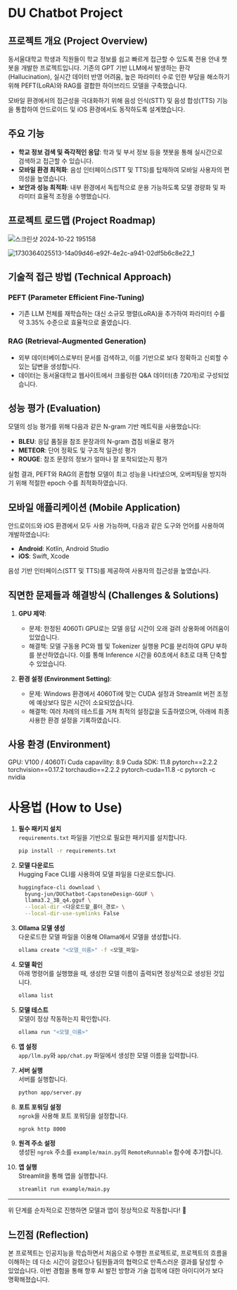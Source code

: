 # DU Chatbot Project

## 프로젝트 개요 (Project Overview)
동서울대학교 학생과 직원들이 학교 정보를 쉽고 빠르게 접근할 수 있도록 전용 안내 챗봇을 개발한 프로젝트입니다. 기존의 GPT 기반 LLM에서 발생하는 환각(Hallucination), 실시간 데이터 반영 어려움, 높은 파라미터 수로 인한 부담을 해소하기 위해 PEFT(LoRA)와 RAG를 결합한 하이브리드 모델을 구축했습니다.

모바일 환경에서의 접근성을 극대화하기 위해 음성 인식(STT) 및 음성 합성(TTS) 기능을 통합하여 안드로이드 및 iOS 환경에서도 동작하도록 설계했습니다.

## 주요 기능
- **학교 정보 검색 및 즉각적인 응답**: 학과 및 부서 정보 등을 챗봇을 통해 실시간으로 검색하고 접근할 수 있습니다.
- **모바일 환경 최적화**: 음성 인터페이스(STT 및 TTS)를 탑재하여 모바일 사용자의 편의성을 높였습니다.
- **보안과 성능 최적화**: 내부 환경에서 독립적으로 운용 가능하도록 모델 경량화 및 파라미터 효율적 조정을 수행했습니다.

## 프로젝트 로드맵 (Project Roadmap)
![스크린샷 2024-10-22 195158](https://github.com/user-attachments/assets/9db9a29b-bbd3-489e-a319-7ef2bafd4c6d)

![1730364025513-14a09d46-e92f-4e2c-a941-02df5b6c8e22_1](https://github.com/user-attachments/assets/746edd9d-6b58-48e7-8642-77128679d929)

## 기술적 접근 방법 (Technical Approach)

### PEFT (Parameter Efficient Fine-Tuning)
- 기존 LLM 전체를 재학습하는 대신 소규모 행렬(LoRA)을 추가하여 파라미터 수를 약 3.35% 수준으로 효율적으로 줄였습니다.

### RAG (Retrieval-Augmented Generation)
- 외부 데이터베이스로부터 문서를 검색하고, 이를 기반으로 보다 정확하고 신뢰할 수 있는 답변을 생성합니다.
- 데이터는 동서울대학교 웹사이트에서 크롤링한 Q&A 데이터(총 720개)로 구성되었습니다.

## 성능 평가 (Evaluation)
모델의 성능 평가를 위해 다음과 같은 N-gram 기반 메트릭을 사용했습니다:
- **BLEU**: 응답 품질을 참조 문장과의 N-gram 겹침 비율로 평가
- **METEOR**: 단어 정확도 및 구조적 일관성 평가
- **ROUGE**: 참조 문장의 정보가 얼마나 잘 포착되었는지 평가

실험 결과, PEFT와 RAG의 혼합형 모델이 최고 성능을 나타냈으며, 오버피팅을 방지하기 위해 적절한 epoch 수를 최적화하였습니다.

## 모바일 애플리케이션 (Mobile Application)
안드로이드와 iOS 환경에서 모두 사용 가능하며, 다음과 같은 도구와 언어를 사용하여 개발하였습니다:
- **Android**: Kotlin, Android Studio
- **iOS**: Swift, Xcode

음성 기반 인터페이스(STT 및 TTS)를 제공하여 사용자의 접근성을 높였습니다.

## 직면한 문제들과 해결방식 (Challenges & Solutions)
1. **GPU 제약**: 
   - 문제: 한정된 4060Ti GPU로는 모델 응답 시간이 오래 걸려 상용화에 어려움이 있었습니다.
   - 해결책: 모델 구동용 PC와 웹 및 Tokenizer 실행용 PC를 분리하여 GPU 부하를 분산하였습니다. 이를 통해 Inference 시간을 60초에서 8초로 대폭 단축할 수 있었습니다.

2. **환경 설정 (Environment Setting)**:
   - 문제: Windows 환경에서 4060Ti에 맞는 CUDA 설정과 Streamlit 버전 조정에 예상보다 많은 시간이 소요되었습니다.
   - 해결책: 여러 차례의 테스트를 거쳐 최적의 설정값을 도출하였으며, 아래에 최종 사용한 환경 설정을 기록하였습니다.

## 사용 환경 (Environment)
GPU: V100 / 4060Ti
Cuda capavility: 8.9
Cuda SDK: 11.8
pytorch==2.2.2 torchvision==0.17.2 torchaudio==2.2.2 pytorch-cuda=11.8 -c pytorch -c nvidia

# 사용법 (How to Use)

1. **필수 패키지 설치**  
   `requirements.txt` 파일을 기반으로 필요한 패키지를 설치합니다.  
   ```bash
   pip install -r requirements.txt
   ```

2. **모델 다운로드**  
   Hugging Face CLI를 사용하여 모델 파일을 다운로드합니다.  
   ```bash
   huggingface-cli download \
     byung-jun/DUChatbot-CapstoneDesign-GGUF \
     llama3.2_3B_q4.gguf \
     --local-dir <다운로드할_폴더_경로> \
     --local-dir-use-symlinks False
   ```

3. **Ollama 모델 생성**  
   다운로드한 모델 파일을 이용해 Ollama에서 모델을 생성합니다.  
   ```bash
   ollama create "<모델_이름>" -f <모델_파일>
   ```

4. **모델 확인**  
   아래 명령어를 실행했을 때, 생성한 모델 이름이 출력되면 정상적으로 생성된 것입니다.  
   ```bash
   ollama list
   ```

5. **모델 테스트**  
   모델이 정상 작동하는지 확인합니다.  
   ```bash
   ollama run "<모델_이름>"
   ```

6. **앱 설정**  
   `app/llm.py`와 `app/chat.py` 파일에서 생성한 모델 이름을 입력합니다.

7. **서버 실행**  
   서버를 실행합니다.  
   ```bash
   python app/server.py
   ```

8. **포트 포워딩 설정**  
   `ngrok`을 사용해 포트 포워딩을 설정합니다.  
   ```bash
   ngrok http 8000
   ```

9. **원격 주소 설정**  
   생성된 `ngrok` 주소를 `example/main.py`의 `RemoteRunnable` 함수에 추가합니다.

10. **앱 실행**  
    Streamlit을 통해 앱을 실행합니다.  
    ```bash
    streamlit run example/main.py
    ```

---

위 단계를 순차적으로 진행하면 모델과 앱이 정상적으로 작동합니다! 🚀


## 느낀점 (Reflection)
본 프로젝트는 인공지능을 학습하면서 처음으로 수행한 프로젝트로, 프로젝트의 흐름을 이해하는 데 다소 시간이 걸렸으나 팀원들과의 협력으로 만족스러운 결과를 달성할 수 있었습니다. 이번 경험을 통해 향후 AI 발전 방향과 기술 접목에 대한 아이디어가 보다 명확해졌습니다.

